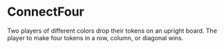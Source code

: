 # ConnectFour
Two players of different colors drop their tokens on an upright board. The player to make four tokens in a row, column, or diagonal wins.
